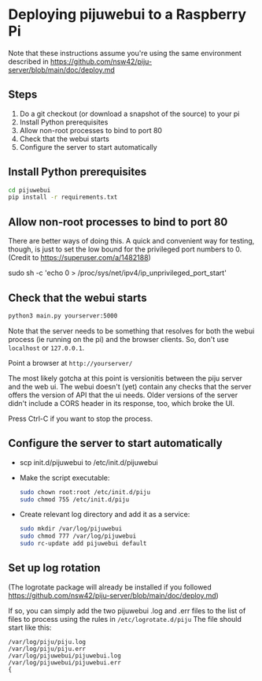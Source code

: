 # Deploying pijuwebui to a Raspberry Pi

Note that these instructions assume you're using the same environment described
in <https://github.com/nsw42/piju-server/blob/main/doc/deploy.md>

## Steps

1. Do a git checkout (or download a snapshot of the source) to your pi
1. Install Python prerequisites
1. Allow non-root processes to bind to port 80
1. Check that the webui starts
1. Configure the server to start automatically

## Install Python prerequisites

```sh
cd pijuwebui
pip install -r requirements.txt
```

## Allow non-root processes to bind to port 80

There are better ways of doing this. A quick and convenient way for testing,
though, is just to set the low bound for the privileged port numbers to 0.
(Credit to <https://superuser.com/a/1482188>)

sudo sh -c 'echo 0 > /proc/sys/net/ipv4/ip_unprivileged_port_start'

## Check that the webui starts

```sh
python3 main.py yourserver:5000
```

Note that the server needs to be something that resolves for both the webui
process (ie running on the pi) and the browser clients. So, don't use
`localhost` or `127.0.0.1`.

Point a browser at `http://yourserver/`

The most likely gotcha at this point is versionitis between the piju server
and the web ui.  The webui doesn't (yet) contain any checks that the server
offers the version of API that the ui needs. Older versions of the server
didn't include a CORS header in its response, too, which broke the UI.

Press Ctrl-C if you want to stop the process.

## Configure the server to start automatically

* scp init.d/pijuwebui to /etc/init.d/pijuwebui
* Make the script executable:

    ```sh
    sudo chown root:root /etc/init.d/piju
    sudo chmod 755 /etc/init.d/piju
    ```

* Create relevant log directory and add it as a service:

    ```sh
    sudo mkdir /var/log/pijuwebui
    sudo chmod 777 /var/log/pijuwebui
    sudo rc-update add pijuwebui default
    ```

## Set up log rotation

(The logrotate package will already be installed if you followed
<https://github.com/nsw42/piju-server/blob/main/doc/deploy.md>)

If so, you can simply add the two pijuwebui .log and .err files
to the list of files to process using the rules in `/etc/logrotate.d/piju`
The file should start like this:

```text
/var/log/piju/piju.log
/var/log/piju/piju.err
/var/log/pijuwebui/pijuwebui.log
/var/log/pijuwebui/pijuwebui.err
{
```


